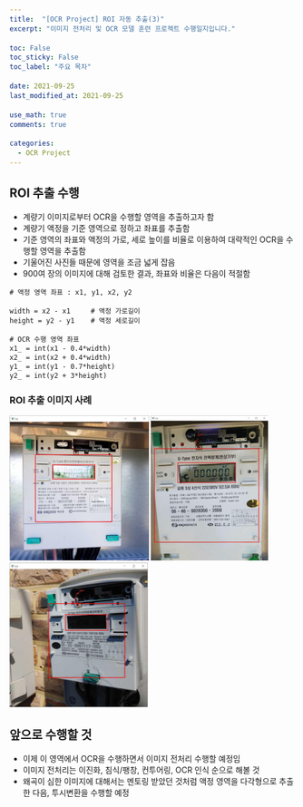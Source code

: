 ```yaml
---
title:  "[OCR Project] ROI 자동 추출(3)"
excerpt: "이미지 전처리 및 OCR 모델 훈련 프로젝트 수행일지입니다."

toc: False
toc_sticky: False
toc_label: "주요 목차"
 
date: 2021-09-25
last_modified_at: 2021-09-25

use_math: true
comments: true

categories:
  - OCR Project
---
```


## ROI 추출 수행

- 계량기 이미지로부터 OCR을 수행할 영역을 추출하고자 함
- 계량기 액정을 기준 영역으로 정하고 좌표를 추출함
- 기준 영역의 좌표와 액정의 가로, 세로 높이를 비율로 이용하여 대략적인 OCR을 수행할 영역을 추출함
- 기울어진 사진들 때문에 영역을 조금 넓게 잡음
- 900여 장의 이미지에 대해 검토한 결과, 좌표와 비율은 다음이 적절함

```
# 액정 영역 좌표 : x1, y1, x2, y2

width = x2 - x1 	# 액정 가로길이
height = y2 - y1	# 액정 세로길이

# OCR 수행 영역 좌표
x1_ = int(x1 - 0.4*width)
x2_ = int(x2 + 0.4*width)
y1_ = int(y1 - 0.7*height)
y2_ = int(y2 + 3*height)
```



### ROI 추출 이미지 사례

<img src="../assets/posting_img/ROI추출(1).JPG" alt="ROI추출(1)" style="zoom: 25%;" /> <img src="..\assets\posting_img\ROI추출(2).JPG" alt="ROI추출(2)" style="zoom: 25%;" /> <img src="..\assets\posting_img\ROI추출(3).JPG" alt="ROI추출(3)" style="zoom: 25%;" />



## 앞으로 수행할 것

- 이제 이 영역에서 OCR을 수행하면서 이미지 전처리 수행할 예정임
- 이미지 전처리는 이진화, 침식/팽창, 컨투어링, OCR 인식 순으로 해볼 것
- 왜곡이 심한 이미지에 대해서는 멘토링 받았던 것처럼 액정 영역을 다각형으로 추출한 다음, 투시변환을 수행할 예정

